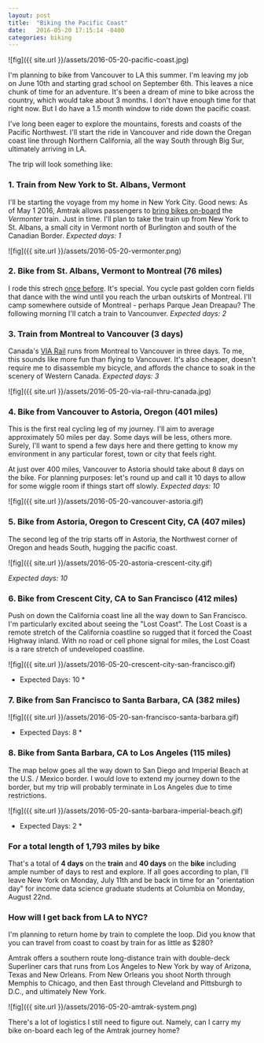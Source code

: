 ```yaml
---
layout: post
title:  "Biking the Pacific Coast"
date:   2016-05-20 17:15:14 -0400
categories: biking
---
```


![fig]({{ site.url }}/assets/2016-05-20-pacific-coast.jpg)

I'm planning to bike from Vancouver to LA this summer. I'm leaving my job on June 10th and starting grad school on September 6th. This leaves a nice chunk of time for an adventure. It's been a dream of mine to bike across the country, which would take about 3 months. I don't have enough time for that right now.  But I do have a 1.5 month window to ride down the pacific coast. 

I've long been eager to explore the mountains, forests and coasts of the Pacific Northwest. I'll start the ride in Vancouver and ride down the Oregan coast line through Northern California, all the way South through Big Sur, ultimately arriving in LA.

The trip will look something like:

### 1. Train from New York to St. Albans, Vermont

I'll be starting the voyage from my home in New York City. Good news: As of May 1 2016, Amtrak allows passengers to [bring bikes on-board](http://media.amtrak.com/2016/04/amtrak-now-offers-bike-service-on-the-vermonter/) the *Vermonter* train. Just in time. I'll plan to take the train up from New York to St. Albans, a small city in Vermont north of Burlington and south of the Canadian Border. *Expected days: 1*

![fig]({{ site.url }}/assets/2016-05-20-vermonter.png)

### 2. Bike from St. Albans, Vermont to Montreal (76 miles)

I rode this strech [once before](http://willgeary.github.io/biking/2014/09/01/biking-from-new-york-to-montreal.html). It's special. You cycle past golden corn fields that dance with the wind until you reach the urban outskirts of Montreal. I'll camp somewhere outside of Montreal - perhaps Parque Jean Dreapau? The following morning I'll catch a train to Vancounver. *Expected days: 2*

### 3. Train from Montreal to Vancouver (3 days)

Canada's [VIA Rail](http://www.viarail.ca/en) runs from Montreal to Vancouver in three days. To me, this sounds like more fun than flying to Vancouver. It's also cheaper, doesn't require me to disassemble my bicycle, and affords the chance to soak in the scenery of Western Canada. *Expected days: 3*

![fig]({{ site.url }}/assets/2016-05-20-via-rail-thru-canada.jpg)

### 4. Bike from Vancouver to Astoria, Oregon (401 miles)

This is the first real cycling leg of my journey. I'll aim to average approximately 50 miles per day. Some days will be less, others more. Surely, I'll want to spend a few days here and there getting to know my environment in any particular forest, town or city that feels right. 

At just over 400 miles, Vancouver to Astoria should take about 8 days on the bike. For planning purposes: let's round up and call it 10 days to allow for some wiggle room if things start off slowly. *Expected days: 10*

![fig]({{ site.url }}/assets/2016-05-20-vancouver-astoria.gif)

### 5. Bike from Astoria, Oregon to Crescent City, CA (407 miles)

The second leg of the trip starts off in Astoria, the Northwest corner of Oregon and heads South, hugging the pacific coast. 

![fig]({{ site.url }}/assets/2016-05-20-astoria-crescent-city.gif)

*Expected days: 10*

### 6. Bike from Crescent City, CA to San Francisco (412 miles)

Push on down the California coast line all the way down to San Francisco. I'm particularly excited about seeing the "Lost Coast". The Lost Coast is a remote stretch of the California coastline so rugged that it forced the Coast Highway inland. With no road or cell phone signal for miles, the Lost Coast is a rare stretch of undeveloped coastline.

![fig]({{ site.url }}/assets/2016-05-20-crescent-city-san-francisco.gif)

* Expected Days: 10 *

### 7. Bike from San Francisco to Santa Barbara, CA (382 miles)

![fig]({{ site.url }}/assets/2016-05-20-san-francisco-santa-barbara.gif)

* Expected Days: 8 *

### 8. Bike from Santa Barbara, CA to Los Angeles (115 miles)

The map below goes all the way down to San Diego and Imperial Beach at the U.S. / Mexico border. I would love to extend my journey down to the border, but my trip will probably terminate in Los Angeles due to time restrictions.

![fig]({{ site.url }}/assets/2016-05-20-santa-barbara-imperial-beach.gif)

* Expected Days: 2 *

### For a total length of 1,793 miles by bike

That's a total of **4 days** on the **train** and **40 days** on the **bike** including ample number of days to rest and explore. If all goes according to plan, I'll leave New York on Monday, July 11th and be back in time for an "orientation day" for income data science graduate students at Columbia on Monday, August 22nd.

### How will I get back from LA to NYC?

I'm planning to return home by train to complete the loop. Did you know that you can travel from coast to coast by train for as little as $280?

Amtrak offers a southern route long-distance train with double-deck Superliner cars that runs from Los Angeles to New York by way of Arizona, Texas and New Orleans. From New Orleans you shoot North through Memphis to Chicago, and then East through Cleveland and Pittsburgh to D.C., and ultimately New York.

![fig]({{ site.url }}/assets/2016-05-20-amtrak-system.png)

There's a lot of logistics I still need to figure out. Namely, can I carry my bike on-board each leg of the Amtrak journey home?


